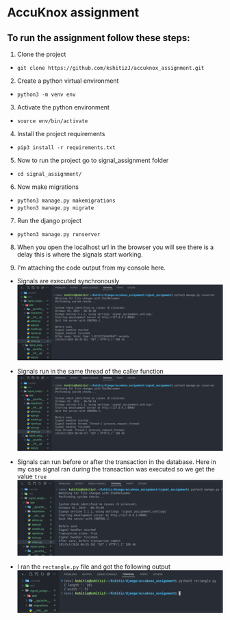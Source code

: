 # AccuKnox assignment

## To run the assignment follow these steps:

1. Clone the project
- `git clone https://github.com/kshitizJ/accuknox_assignment.git`

2. Create a python virtual environment
- `python3 -m venv env`

3. Activate the python environment
- `source env/bin/activate`

4. Install the project requirements
- `pip3 install -r requirements.txt`

5. Now to run the project go to signal_assignment folder
- `cd signal_assignment/`

6. Now make migrations
- `python3 manage.py makemigrations`
- `python3 manage.py migrate`

7. Run the django project
- `python3 manage.py runserver`

8. When you open the localhost url in the browser you will see there is a delay this is where the signals start working.

9. I'm attaching the code output from my console here.

- Signals are executed synchronously
![signals](https://raw.githubusercontent.com/kshitizJ/accuknox_assignment/refs/heads/master/images/Screenshot%20from%202024-10-01%2012-05-48.png)

- Signals run in the same thread of the caller function
![signals](https://raw.githubusercontent.com/kshitizJ/accuknox_assignment/refs/heads/master/images/Screenshot%20from%202024-10-01%2012-21-14.png)

- Signals can run before or after the transaction in the database. Here in my case signal ran during the transaction was executed so we get the value `true`
![signals](https://raw.githubusercontent.com/kshitizJ/accuknox_assignment/refs/heads/master/images/Screenshot%20from%202024-10-01%2012-25-18.png)

- I ran the `rectangle.py` file and got the following output
![rectangle's length and width](https://raw.githubusercontent.com/kshitizJ/accuknox_assignment/refs/heads/master/images/Screenshot%20from%202024-10-01%2012-36-54.png)
